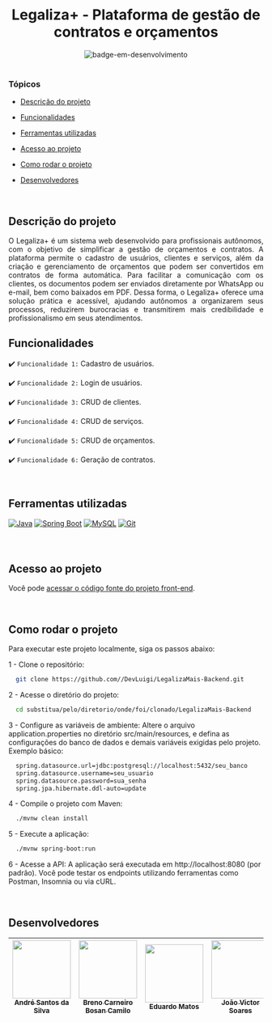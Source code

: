
<div align="center">
    <h1>  Legaliza+ - Plataforma de gestão de contratos e orçamentos  </h1>
</div>


<div align="center">
   <img src="http://img.shields.io/static/v1?label=STATUS&message=EM%20DESENVOLVIMENTO&color=RED&style=for-the-badge" alt="badge-em-desenvolvimento"/>
</div>

<br>

### Tópicos 

- [Descrição do projeto](#descrição-do-projeto)

- [Funcionalidades](#funcionalidades)

- [Ferramentas utilizadas](#ferramentas-utilizadas)

- [Acesso ao projeto](#acesso-ao-projeto)

- [Como rodar o projeto](#como-rodar-o-projeto)

- [Desenvolvedores](#desenvolvedores)


<br>

## Descrição do projeto 

<p align="justify">
O Legaliza+ é um sistema web desenvolvido para profissionais autônomos, com o objetivo de simplificar a gestão de orçamentos e contratos. A plataforma permite o cadastro de usuários, clientes e serviços, além da criação e gerenciamento de orçamentos que podem ser convertidos em contratos de forma automática. Para facilitar a comunicação com os clientes, os documentos podem ser enviados diretamente por WhatsApp ou e-mail, bem como baixados em PDF. Dessa forma, o Legaliza+ oferece uma solução prática e acessível, ajudando autônomos a organizarem seus processos, reduzirem burocracias e transmitirem mais credibilidade e profissionalismo em seus atendimentos.
<br>

## Funcionalidades

:heavy_check_mark: `Funcionalidade 1:` Cadastro de usuários.

:heavy_check_mark: `Funcionalidade 2:` Login de usuários.

:heavy_check_mark: `Funcionalidade 3:` CRUD de clientes.

:heavy_check_mark: `Funcionalidade 4:` CRUD de serviços.

:heavy_check_mark: `Funcionalidade 5:` CRUD de orçamentos.

:heavy_check_mark: `Funcionalidade 6:` Geração de contratos.

<br>

## Ferramentas utilizadas
[![Java](https://img.shields.io/badge/Java-%23ED8B00.svg?logo=openjdk&logoColor=white)](#)
[![Spring Boot](https://img.shields.io/badge/Spring%20Boot-6DB33F?logo=springboot&logoColor=fff)](#)
[![MySQL](https://img.shields.io/badge/MySQL-4479A1?logo=mysql&logoColor=fff)](#)
[![Git](https://img.shields.io/badge/Git-F05032?logo=git&logoColor=fff)](#)
###

<br>

## Acesso ao projeto

Você pode [acessar o código fonte do projeto front-end](https://github.com/DevLuigi/LegalizaMais-Frontend).

<br>

## Como rodar o projeto

Para executar este projeto localmente, siga os passos abaixo:

1 - Clone o repositório:
~~~bash
  git clone https://github.com//DevLuigi/LegalizaMais-Backend.git
~~~

2 - Acesse o diretório do projeto:
~~~bash
  cd substitua/pelo/diretorio/onde/foi/clonado/LegalizaMais-Backend
~~~

3 - Configure as variáveis de ambiente:
Altere o arquivo application.properties no diretório src/main/resources, e defina as configurações do banco de dados e demais variáveis exigidas pelo projeto. Exemplo básico:
~~~bash
  spring.datasource.url=jdbc:postgresql://localhost:5432/seu_banco
  spring.datasource.username=seu_usuario
  spring.datasource.password=sua_senha
  spring.jpa.hibernate.ddl-auto=update
~~~

4 - Compile o projeto com Maven:
~~~bash
  ./mvnw clean install
~~~

5 - Execute a aplicação:
~~~bash
  ./mvnw spring-boot:run
~~~

6 - Acesse a API:
A aplicação será executada em http://localhost:8080 (por padrão). Você pode testar os endpoints utilizando ferramentas como Postman, Insomnia ou via cURL.

<br>

## Desenvolvedores

| [<img src="https://avatars.githubusercontent.com/u/159407896?v=4" width=115><br><sub>André Santos da Silva</sub>](https://github.com/ngxdre)   | [<img src="https://avatars.githubusercontent.com/u/159090497?v=4" width=115><br><sub>Breno Carneiro Bosan Camilo</sub>](https://github.com/Brenuu)     |  [<img src="https://avatars.githubusercontent.com/u/142193648?v=4" width=115><br><sub>Eduardo Matos</sub>](https://github.com/eduardomts1)              |  [<img src="https://avatars.githubusercontent.com/u/127437017?v=4" width=115><br><sub>João Victor Soares</sub>](https://github.com/joaosoares03)        |  [<img src="https://avatars.githubusercontent.com/u/89988223?v=4" width=115><br><sub>Kaio da Silva Coelho</sub>](https://github.com/Kaio-Silva)         | [<img src="https://avatars.githubusercontent.com/u/89977964?s=400&u=a0d21d2cf86edf9e2f66bcef496882e445f38f6d&v=4" width=115><br><sub>Luigi da Silva Coelho</sub>](https://github.com/DevLuigi) |
| :---: | :---: | :---: | :---: | :---: | :---: 
